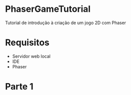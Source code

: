 # PhaserGameTutorial
 Tutorial de introdução à criação de um jogo 2D com Phaser

# Requisitos
* Servidor web local
* IDE 
* Phaser

# Parte 1
